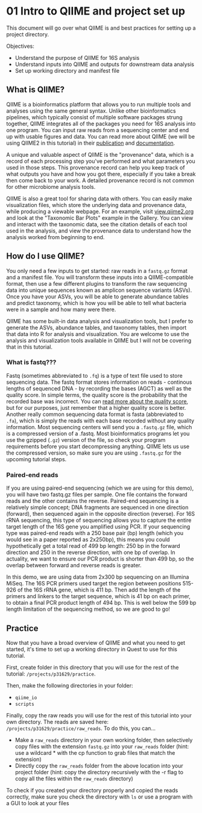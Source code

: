 # 01 Intro to QIIME and project set up
This document will go over what QIIME is and best practices for setting up a project directory.

Objectives:
- Understand the purpose of QIIME for 16S analysis
- Understand inputs into QIIME and outputs for downstream data analysis
- Set up working directory and manifest file

## What is QIIME?
QIIME is a bioinformatics platform that allows you to run multiple tools and analyses using the same general syntax. Unlike other bioinformatics pipelines, which typically consist of multiple software packages strung together, QIIME integrates all of the packages you need for 16S analysis into one program. You can input raw reads from a sequencing center and end up with usable figures and data. You can read more about QIIME (we will be using QIIME2 in this tutorial) in their [publication](https://www.nature.com/articles/s41587-019-0209-9) and [documentation](https://qiime2.org/). 

A unique and valuable aspect of QIIME is the "provenance" data, which is a record of each processing step you've performed and what parameters you used in those steps. This provenance record can help you keep track of what outputs you have and how you got there, especially if you take a break then come back to your work. A detailed provenance record is not common for other microbiome analysis tools. 

QIIME is also a great tool for sharing data with others. You can easily make visualization files, which store the underlying data and provenance data, while producing a viewable webpage. For an example, visit [view.qiime2.org](https://view.qiime2.org/) and look at the "Taxonomic Bar Plots" example in the Gallery. You can view and interact with the taxonomic data, see the citation details of each tool used in the analysis, and view the provenance data to understand how the analysis worked from beginning to end. 


## How do I use QIIME?
You only need a few inputs to get started: raw reads in a `fastq.gz` format and a manifest file. You will transform these inputs into a QIIME-compatible format, then use a few different plugins to transform the raw sequencing data into unique sequences known as amplicon sequence variants (ASVs). Once you have your ASVs, you will be able to generate abundance tables and predict taxonomy, which is how you will be able to tell what bacteria were in a sample and how many were there. 

QIIME has some built-in data analysis and visualization tools, but I prefer to generate the ASVs, abundance tables, and taxonomy tables, then import that data into R for analysis and visualization. You are welcome to use the analysis and visualization tools available in QIIME but I will not be covering that in this tutorial. 

### What is fastq??? 
Fastq (sometimes abbreviated to `.fq`) is a type of text file used to store sequencing data. The fastq format stores information on reads - continous lengths of sequenced DNA - by recording the bases (AGCT) as well as the quality score. In simple terms, the quality score is the probability that the recorded base was incorrect. You can [read more about the quality score](https://en.wikipedia.org/wiki/FASTQ_format), but for our purposes, just remember that a higher quality score is better. Another really common sequencing data format is fasta (abbreviated to `.fa`), which is simply the reads with each base recorded without any quality information. Most sequencing centers will send you a `.fastq.gz` file, which is a compressed version of a .fastq. Most bioinformatics programs let you use the gzipped (`.gz`) version of the file, so check your program requirements before you start decompressing anything. QIIME lets us use the compressed version, so make sure you are using `.fastq.gz` for the upcoming tutorial steps. 

### Paired-end reads
If you are using paired-end sequencing (which we are using for this demo), you will have two fastq.gz files per sample. One file contains the forward reads and the other contains the reverse. Paired-end sequencing is a relatively simple concept; DNA fragments are sequenced in one direction (forward), then sequenced again in the opposite direction (reverse). For 16S rRNA sequencing, this type of sequencing allows you to capture the entire target length of the 16S gene you amplified using PCR. If your sequencing type was paired-end reads with a 250 base pair (bp) length (which you would see in a paper reported as 2x250bp), this means you could hypothetically get a total read of 499 bp length: 250 bp in the forward direction and 250 in the reverse direction, with one bp of overlap. In actuality, we want to ensure our PCR product is shorter than 499 bp, so the overlap between forward and reverse reads is greater. 

In this demo, we are using data from 2x300 bp sequencing on an Illumina MiSeq. The 16S PCR primers used target the region between positions 515-926 of the 16S rRNA gene, which is 411 bp. Then add the length of the primers and linkers to the target sequence, which is 41 bp on each primer, to obtain a final PCR product length of 494 bp. This is well below the 599 bp length limitation of the sequencing method, so we are good to go! 

## Practice
Now that you have a broad overview of QIIME and what you need to get started, it's time to set up a working directory in Quest to use for this tutorial. 

First, create folder in this directory that you will use for the rest of the tutorial: 
`/projects/p31629/practice`. 

Then, make the following directories in your folder:
- `qiime_io`
- `scripts`

Finally, copy the raw reads you will use for the rest of this tutorial into your own directory. The reads are saved here: `/projects/p31629/practice/raw_reads`. To do this, you can...
- Make a `raw_reads` directory in your own working folder, then selectively copy files with the extension `fastq.gz` into your `raw_reads` folder (hint: use a wildcard * with the cp function to grab files that match the extension)
- Directly copy the `raw_reads` folder from the above location into your project folder (hint: copy the directory recursively with the -r flag to copy all the files within the `raw_reads` directory)

To check if you created your directory properly and copied the reads correctly, make sure you check the directory with `ls` or use a program with a GUI to look at your files